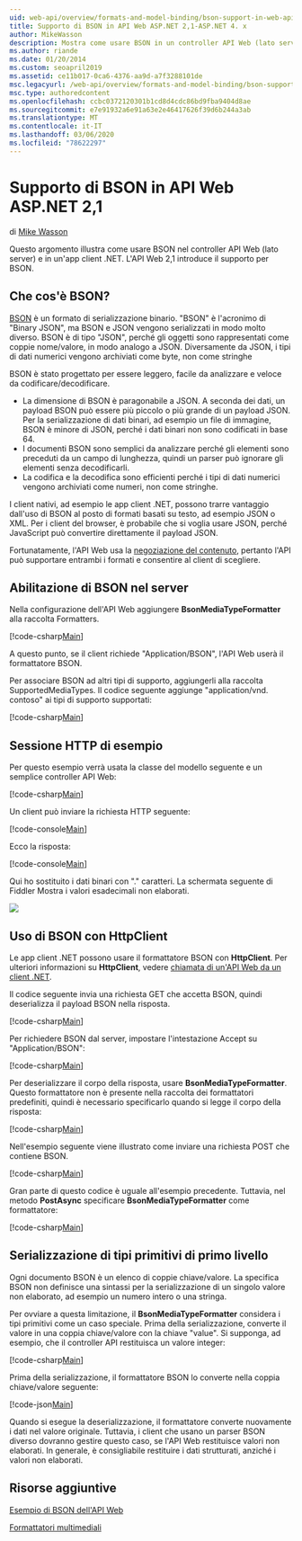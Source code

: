 ```yaml
---
uid: web-api/overview/formats-and-model-binding/bson-support-in-web-api-21
title: Supporto di BSON in API Web ASP.NET 2,1-ASP.NET 4. x
author: MikeWasson
description: Mostra come usare BSON in un controller API Web (lato server) e in un'app client .NET per ASP.NET 4. x.
ms.author: riande
ms.date: 01/20/2014
ms.custom: seoapril2019
ms.assetid: ce11b017-0ca6-4376-aa9d-a7f3288101de
msc.legacyurl: /web-api/overview/formats-and-model-binding/bson-support-in-web-api-21
msc.type: authoredcontent
ms.openlocfilehash: ccbc0372120301b1cd8d4cdc86bd9fba9404d8ae
ms.sourcegitcommit: e7e91932a6e91a63e2e46417626f39d6b244a3ab
ms.translationtype: MT
ms.contentlocale: it-IT
ms.lasthandoff: 03/06/2020
ms.locfileid: "78622297"
---
```

# <a name="bson-support-in-aspnet-web-api-21"></a>Supporto di BSON in API Web ASP.NET 2,1

di [Mike Wasson](https://github.com/MikeWasson)

Questo argomento illustra come usare BSON nel controller API Web (lato server) e in un'app client .NET. L'API Web 2,1 introduce il supporto per BSON. 

## <a name="what-is-bson"></a>Che cos'è BSON?

[BSON](http://bsonspec.org/) è un formato di serializzazione binario. "BSON" è l'acronimo di "Binary JSON", ma BSON e JSON vengono serializzati in modo molto diverso. BSON è di tipo "JSON", perché gli oggetti sono rappresentati come coppie nome/valore, in modo analogo a JSON. Diversamente da JSON, i tipi di dati numerici vengono archiviati come byte, non come stringhe

BSON è stato progettato per essere leggero, facile da analizzare e veloce da codificare/decodificare.

- La dimensione di BSON è paragonabile a JSON. A seconda dei dati, un payload BSON può essere più piccolo o più grande di un payload JSON. Per la serializzazione di dati binari, ad esempio un file di immagine, BSON è minore di JSON, perché i dati binari non sono codificati in base 64.
- I documenti BSON sono semplici da analizzare perché gli elementi sono preceduti da un campo di lunghezza, quindi un parser può ignorare gli elementi senza decodificarli.
- La codifica e la decodifica sono efficienti perché i tipi di dati numerici vengono archiviati come numeri, non come stringhe.

I client nativi, ad esempio le app client .NET, possono trarre vantaggio dall'uso di BSON al posto di formati basati su testo, ad esempio JSON o XML. Per i client del browser, è probabile che si voglia usare JSON, perché JavaScript può convertire direttamente il payload JSON.

Fortunatamente, l'API Web usa la [negoziazione del contenuto](content-negotiation.md), pertanto l'API può supportare entrambi i formati e consentire al client di scegliere.

## <a name="enabling-bson-on-the-server"></a>Abilitazione di BSON nel server

Nella configurazione dell'API Web aggiungere **BsonMediaTypeFormatter** alla raccolta Formatters.

[!code-csharp[Main](bson-support-in-web-api-21/samples/sample1.cs)]

A questo punto, se il client richiede "Application/BSON", l'API Web userà il formattatore BSON.

Per associare BSON ad altri tipi di supporto, aggiungerli alla raccolta SupportedMediaTypes. Il codice seguente aggiunge "application/vnd. contoso" ai tipi di supporto supportati:

[!code-csharp[Main](bson-support-in-web-api-21/samples/sample2.cs)]

## <a name="example-http-session"></a>Sessione HTTP di esempio

Per questo esempio verrà usata la classe del modello seguente e un semplice controller API Web:

[!code-csharp[Main](bson-support-in-web-api-21/samples/sample3.cs)]

Un client può inviare la richiesta HTTP seguente:

[!code-console[Main](bson-support-in-web-api-21/samples/sample4.cmd)]

Ecco la risposta:

[!code-console[Main](bson-support-in-web-api-21/samples/sample5.cmd)]

Qui ho sostituito i dati binari con &quot;.&quot; caratteri. La schermata seguente di Fiddler Mostra i valori esadecimali non elaborati.

[![](bson-support-in-web-api-21/_static/image2.png)](bson-support-in-web-api-21/_static/image1.png)

## <a name="using-bson-with-httpclient"></a>Uso di BSON con HttpClient

Le app client .NET possono usare il formattatore BSON con **HttpClient**. Per ulteriori informazioni su **HttpClient**, vedere [chiamata di un'API Web da un client .NET](../advanced/calling-a-web-api-from-a-net-client.md).

Il codice seguente invia una richiesta GET che accetta BSON, quindi deserializza il payload BSON nella risposta.

[!code-csharp[Main](bson-support-in-web-api-21/samples/sample6.cs)]

Per richiedere BSON dal server, impostare l'intestazione Accept su "Application/BSON":

[!code-csharp[Main](bson-support-in-web-api-21/samples/sample7.cs)]

Per deserializzare il corpo della risposta, usare **BsonMediaTypeFormatter**. Questo formattatore non è presente nella raccolta dei formattatori predefiniti, quindi è necessario specificarlo quando si legge il corpo della risposta:

[!code-csharp[Main](bson-support-in-web-api-21/samples/sample8.cs)]

Nell'esempio seguente viene illustrato come inviare una richiesta POST che contiene BSON.

[!code-csharp[Main](bson-support-in-web-api-21/samples/sample9.cs)]

Gran parte di questo codice è uguale all'esempio precedente. Tuttavia, nel metodo **PostAsync** specificare **BsonMediaTypeFormatter** come formattatore:

[!code-csharp[Main](bson-support-in-web-api-21/samples/sample10.cs)]

## <a name="serializing-top-level-primitive-types"></a>Serializzazione di tipi primitivi di primo livello

Ogni documento BSON è un elenco di coppie chiave/valore. La specifica BSON non definisce una sintassi per la serializzazione di un singolo valore non elaborato, ad esempio un numero intero o una stringa.

Per ovviare a questa limitazione, il **BsonMediaTypeFormatter** considera i tipi primitivi come un caso speciale. Prima della serializzazione, converte il valore in una coppia chiave/valore con la chiave "value". Si supponga, ad esempio, che il controller API restituisca un valore integer:

[!code-csharp[Main](bson-support-in-web-api-21/samples/sample11.cs)]

Prima della serializzazione, il formattatore BSON lo converte nella coppia chiave/valore seguente:

[!code-json[Main](bson-support-in-web-api-21/samples/sample12.json)]

Quando si esegue la deserializzazione, il formattatore converte nuovamente i dati nel valore originale. Tuttavia, i client che usano un parser BSON diverso dovranno gestire questo caso, se l'API Web restituisce valori non elaborati. In generale, è consigliabile restituire i dati strutturati, anziché i valori non elaborati.

## <a name="additional-resources"></a>Risorse aggiuntive

[Esempio di BSON dell'API Web](https://github.com/aspnet/samples/tree/master/samples/aspnet/WebApi/BSONSample/)

[Formattatori multimediali](media-formatters.md)
